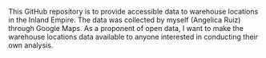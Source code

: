 This GitHub repository is to provide accessible data to warehouse locations in the Inland Empire. The data was collected by myself (Angelica Ruiz) through Google Maps. As a proponent of open data, I want to make the warehouse locations data available to anyone interested in conducting their own analysis.
